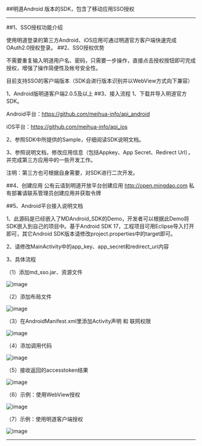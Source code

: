##明道Android 版本的SDK，包含了移动应用SSO授权


***

##1、SSO授权功能介绍

使用明道登录的第三方Android、iOS应用可通过明道官方客户端快速完成OAuth2.0授权登录。
##2、SSO授权优势

不需要重复输入明道用户名、密码，只需要一步操作，直接点击授权按钮即可完成授权，增强了操作简便性及帐号安全性。

目前支持SSO的客户端版本（SDK会进行版本识别并以WebView方式向下兼容）

1、Android版明道客户端2.0.5及以上
##3、接入流程
1、下载并导入明道官方SDK。

Android平台：https://github.com/meihua-info/api_android

iOS平台：https://github.com/meihua-info/api_ios

2、参照SDK中所提供的Sample，仔细阅读SDK说明文档。

3、参照说明文档，修改应用信息（包括Appkey、App Secret、Redirect Url），并完成第三方应用中的一些开发工作。

注明：第三方也可根据自身需要，对SDK进行二次开发。


##4、创建应用
公有云请到明道开放平台创建应用 <http://open.mingdao.com> 私有部署请联系管理员创建应用并获取令牌


##5、Android平台接入说明文档

1、此源码是已经嵌入了MDAndroid_SDK的Demo，开发者可以根据此Demo将SDK嵌入到自己的项目中。基于Android SDK 17，工程项目可用Eclipse导入打开即可，其它Android SDK版本请修改project.properties中的target即可。

2、请修改MainActivity中的app_key、app_secret和redirect_uri内容

3、具体流程

（1）添加md_sso.jar、资源文件

![image](https://github.com/meihua-info/api_android/raw/master/doc/1.png)

（2）添加布局文件

![image](https://github.com/meihua-info/api_android/raw/master/doc/2.png)

（3）在AndroidManifest.xml里添加Activity声明 和 联网权限

![image](https://github.com/meihua-info/api_android/raw/master/doc/3.png)

（4）添加调用代码

![image](https://github.com/meihua-info/api_android/raw/master/doc/4.png)

（5）接收返回的accesstoken结果

![image](https://github.com/meihua-info/api_android/raw/master/doc/5.png)

（6）示例：使用WebView授权

![image](https://github.com/meihua-info/api_android/raw/master/doc/6.png)


（7）示例：使用明道客户端授权

![image](https://github.com/meihua-info/api_android/raw/master/doc/7.png)
***